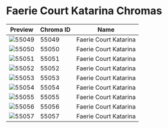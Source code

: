 # Faerie Court Katarina Chromas

| Preview | Chroma ID | Name |
|---------|-----------|------|
| ![55049](https://raw.communitydragon.org/latest/plugins/rcp-be-lol-game-data/global/default/v1/champion-chroma-images/55/55049.png) | 55049 | Faerie Court Katarina |
| ![55050](https://raw.communitydragon.org/latest/plugins/rcp-be-lol-game-data/global/default/v1/champion-chroma-images/55/55050.png) | 55050 | Faerie Court Katarina |
| ![55051](https://raw.communitydragon.org/latest/plugins/rcp-be-lol-game-data/global/default/v1/champion-chroma-images/55/55051.png) | 55051 | Faerie Court Katarina |
| ![55052](https://raw.communitydragon.org/latest/plugins/rcp-be-lol-game-data/global/default/v1/champion-chroma-images/55/55052.png) | 55052 | Faerie Court Katarina |
| ![55053](https://raw.communitydragon.org/latest/plugins/rcp-be-lol-game-data/global/default/v1/champion-chroma-images/55/55053.png) | 55053 | Faerie Court Katarina |
| ![55054](https://raw.communitydragon.org/latest/plugins/rcp-be-lol-game-data/global/default/v1/champion-chroma-images/55/55054.png) | 55054 | Faerie Court Katarina |
| ![55055](https://raw.communitydragon.org/latest/plugins/rcp-be-lol-game-data/global/default/v1/champion-chroma-images/55/55055.png) | 55055 | Faerie Court Katarina |
| ![55056](https://raw.communitydragon.org/latest/plugins/rcp-be-lol-game-data/global/default/v1/champion-chroma-images/55/55056.png) | 55056 | Faerie Court Katarina |
| ![55057](https://raw.communitydragon.org/latest/plugins/rcp-be-lol-game-data/global/default/v1/champion-chroma-images/55/55057.png) | 55057 | Faerie Court Katarina |
